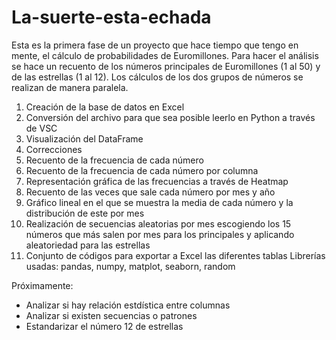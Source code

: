# La-suerte-esta-echada
Esta es la primera fase de un proyecto que hace tiempo que tengo en mente, el cálculo de probabilidades de Euromillones.
Para hacer el análisis se hace un recuento de los números principales de Euromillones (1 al 50) y de las estrellas (1 al 12). 
Los cálculos de los dos grupos de números se realizan de manera paralela.
1) Creación de la base de datos en Excel
2) Conversión del archivo para que sea posible leerlo en Python a través de VSC
3) Visualización del DataFrame
4) Correcciones
5) Recuento de la frecuencia de cada número
6) Recuento de la frecuencia de cada número por columna
7) Representación gráfica de las frecuencias a través de Heatmap
8) Recuento de las veces que sale cada número por mes y año
9) Gráfico lineal en el que se muestra la media de cada número y la distribución de este por mes
10) Realización de secuencias aleatorias por mes escogiendo los 15 números que más salen por mes para los principales y aplicando aleatoriedad para las estrellas
11) Conjunto de códigos para exportar a Excel las diferentes tablas
Librerías usadas: pandas, numpy, matplot, seaborn, random

Próximamente:
- Analizar si hay relación estdística entre columnas
- Analizar si existen secuencias o patrones
- Estandarizar el número 12 de estrellas

